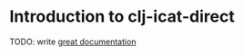 # Introduction to clj-icat-direct

TODO: write [great documentation](http://jacobian.org/writing/great-documentation/what-to-write/)
